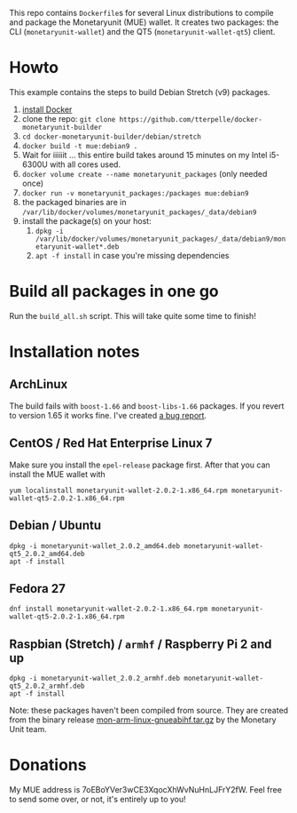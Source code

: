 This repo contains `Dockerfile`s for several Linux distributions to compile and package the Monetaryunit (MUE) wallet. It creates two packages: the CLI (`monetaryunit-wallet`) and the QT5 (`monetaryunit-wallet-qt5`) client.

# Howto
This example contains the steps to build Debian Stretch (v9) packages.

1. [install Docker](https://docs.docker.com/engine/installation/linux/docker-ce/debian/)
1. clone the repo: `git clone https://github.com/tterpelle/docker-monetaryunit-builder`
1. `cd docker-monetaryunit-builder/debian/stretch`
1. `docker build -t mue:debian9 .`
1. Wait for iiiiiit ... this entire build takes around 15 minutes on my Intel i5-6300U with all cores used.
1. `docker volume create --name monetaryunit_packages` (only needed once)
1. `docker run -v monetaryunit_packages:/packages mue:debian9`
1. the packaged binaries are in `/var/lib/docker/volumes/monetaryunit_packages/_data/debian9`
1. install the package(s) on your host:
    1. `dpkg -i /var/lib/docker/volumes/monetaryunit_packages/_data/debian9/monetaryunit-wallet*.deb`
    1. `apt -f install` in case you're missing dependencies

# Build all packages in one go
Run the `build_all.sh` script. This will take quite some time to finish!

# Installation notes

## ArchLinux
The build fails with `boost-1.66` and `boost-libs-1.66` packages. If you revert to version 1.65 it works fine. I've created [a bug report](https://github.com/muecoin/MUECore/issues/3).

## CentOS / Red Hat Enterprise Linux 7
Make sure you install the `epel-release` package first. After that you can install the MUE wallet with
```
yum localinstall monetaryunit-wallet-2.0.2-1.x86_64.rpm monetaryunit-wallet-qt5-2.0.2-1.x86_64.rpm
```
## Debian / Ubuntu
```
dpkg -i monetaryunit-wallet_2.0.2_amd64.deb monetaryunit-wallet-qt5_2.0.2_amd64.deb
apt -f install
```
## Fedora 27
```
dnf install monetaryunit-wallet-2.0.2-1.x86_64.rpm monetaryunit-wallet-qt5-2.0.2-1.x86_64.rpm
```

## Raspbian (Stretch) / `armhf` / Raspberry Pi 2 and up
```
dpkg -i monetaryunit-wallet_2.0.2_armhf.deb monetaryunit-wallet-qt5_2.0.2_armhf.deb
apt -f install
```

Note: these packages haven't been compiled from source. They are created from the binary release [mon-arm-linux-gnueabihf.tar.gz](https://github.com/muecoin/MUE/releases/tag/v2.0.2) by the Monetary Unit team.


# Donations
My MUE address is 7oEBoYVer3wCE3XqocXhWvNuHnLJFrY2fW. Feel free to send some over, or not, it's entirely up to you!
